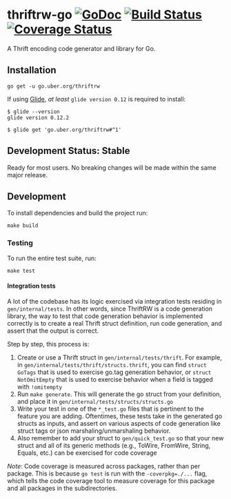 # thriftrw-go [![GoDoc][doc-img]][doc] [![Build Status][ci-img]][ci] [![Coverage Status][cov-img]][cov]

A Thrift encoding code generator and library for Go.

## Installation

```
go get -u go.uber.org/thriftrw
```

If using [Glide](https://github.com/Masterminds/glide), *at least* `glide version 0.12` is required to install:

```
$ glide --version
glide version 0.12.2

$ glide get 'go.uber.org/thriftrw#^1'
```

## Development Status: Stable

Ready for most users. No breaking changes will be made within the same major
release.

[doc-img]: https://godoc.org/go.uber.org/thriftrw?status.svg
[doc]: https://godoc.org/go.uber.org/thriftrw
[ci-img]: https://github.com/thriftrw/thriftrw-go/actions/workflows/go.yml/badge.svg
[cov-img]: https://codecov.io/gh/thriftrw/thriftrw-go/branch/dev/graph/badge.svg
[ci]: https://github.com/thriftrw/thriftrw-go/actions/workflows/go.yml
[cov]: https://codecov.io/gh/thriftrw/thriftrw-go

## Development

To install dependencies and build the project run:

```
make build
```

### Testing

To run the entire test suite, run:

```
make test
```

#### Integration tests

A lot of the codebase has its logic exercised via integration tests residing in `gen/internal/tests`.
In other words, since ThriftRW is a code generation library, the way to test that code generation behavior is
implemented correctly is to create a real Thrift struct definition, run code generation, and assert that the output is correct.

Step by step, this process is:

1. Create or use a Thrift struct in `gen/internal/tests/thrift`.  For example, in `gen/internal/tests/thrift/structs.thrift`, you can find
`struct GoTags` that is used to exercise go.tag generation behavior, or `struct NotOmitEmpty` that is used to exercise behavior 
when a field is tagged with `!omitempty`
1. Run `make generate`.  This will generate the go struct from your definition, and place it in `gen/internal/tests/structs/structs.go`
1. Write your test in one of the `*_test.go` files that is pertinent to the feature you are adding.  Oftentimes, these tests 
take in the generated go structs as inputs, and assert on various aspects of code generation like struct tags or json marshaling/unmarshaling behavior.
1. Also remember to add your struct to `gen/quick_test.go` so that your new struct and all of its generic methods (e.g., ToWire, FromWire, String, Equals, etc.) 
can be exercised for code coverage

*Note*: Code coverage is measured across packages, rather than per package.  This is because `go test` is run with the `-coverpkg=./...` flag,
which tells the code coverage tool to measure coverage for this package and all packages in the subdirectories.


